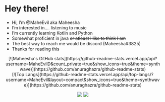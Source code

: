 # Hey there!

- Hi, I’m @MaheEvil aka Maheesha   
- I’m interested in.... listening to music   
- I’m currently learning Kotlin and Python   
- Somewhat proficient in java ~~or atleast I like to think I am~~   
- The best way to reach me would be discord (Maheesha#3825)   
- Thanks for reading this   
  
<div align="center">
[![Maheesha's GitHub stats](https://github-readme-stats.vercel.app/api?username=MaheEvilD&count_private=true&show_icons=true&theme=synthwave)](https://github.com/anuraghazra/github-readme-stats)
<br/>
[![Top Langs](https://github-readme-stats.vercel.app/api/top-langs/?username=MaheEvil&layout=compact&show_icons=true&theme=synthwave)](https://github.com/anuraghazra/github-readme-stats)
  
</div>

<div align="center">
  
![](https://img.shields.io/badge/OS-Fedora_Linux-informational?style=flat&logo=linux&logoColor=white&color=6d05a1)
![](https://img.shields.io/badge/IDE-Intellij_IDEA-informational?style=flat&logo=intellij-idea&logoColor=white&color=6d05a1)
  
</div>      
<!---
MaheEvil/MaheEvil is a ✨ special ✨ repository because its `README.md` (this file) appears on your GitHub profile.
You can click the Preview link to take a look at your changes.
--->
